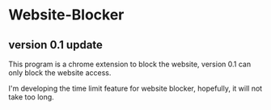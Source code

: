 # Website-Blocker

## version 0.1 update
This program is a chrome extension to block the website, version 0.1 can only block the website access.

I'm developing the time limit feature for website blocker, hopefully, it will not take too long.
